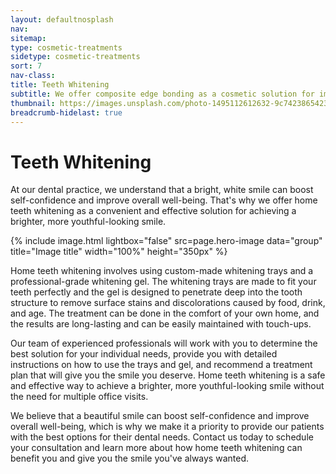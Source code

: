 ```yaml
---
layout: defaultnosplash
nav: 
sitemap: 
type: cosmetic-treatments
sidetype: cosmetic-treatments
sort: 7
nav-class: 
title: Teeth Whitening
subtitle: We offer composite edge bonding as a cosmetic solution for improving the appearance of your teeth.
thumbnail: https://images.unsplash.com/photo-1495112612632-9c7423865423?q=80&w=2070&auto=format&fit=crop&ixlib=rb-4.0.3&ixid=M3wxMjA3fDB8MHxwaG90by1wYWdlfHx8fGVufDB8fHx8fA%3D%3D
breadcrumb-hidelast: true
---
```


# Teeth Whitening

At our dental practice, we understand that a bright, white smile can boost self-confidence and improve overall well-being. That's why we offer home teeth whitening as a convenient and effective solution for achieving a brighter, more youthful-looking smile.

{% include image.html lightbox="false" src=page.hero-image data="group" title="Image title" width="100%" height="350px" %}

Home teeth whitening involves using custom-made whitening trays and a professional-grade whitening gel. The whitening trays are made to fit your teeth perfectly and the gel is designed to penetrate deep into the tooth structure to remove surface stains and discolorations caused by food, drink, and age. The treatment can be done in the comfort of your own home, and the results are long-lasting and can be easily maintained with touch-ups.

Our team of experienced professionals will work with you to determine the best solution for your individual needs, provide you with detailed instructions on how to use the trays and gel, and recommend a treatment plan that will give you the smile you deserve. Home teeth whitening is a safe and effective way to achieve a brighter, more youthful-looking smile without the need for multiple office visits.

We believe that a beautiful smile can boost self-confidence and improve overall well-being, which is why we make it a priority to provide our patients with the best options for their dental needs. Contact us today to schedule your consultation and learn more about how home teeth whitening can benefit you and give you the smile you've always wanted.
